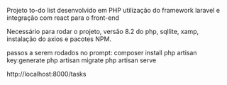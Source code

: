 Projeto to-do list desenvolvido em PHP utilização do framework laravel e integração com react para o front-end

Necessário para rodar o projeto, versão 8.2 do php, sqllite, xamp, instalação do axios e pacotes NPM. 

passos a serem rodados no prompt: composer install
php artisan key:generate
php artisan migrate
php artisan serve

http://localhost:8000/tasks 
